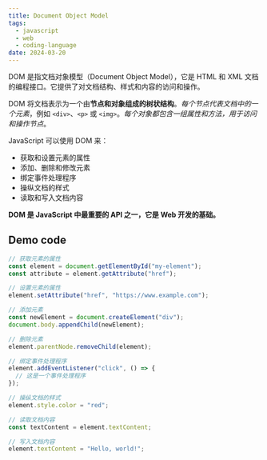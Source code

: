 ```yaml
---
title: Document Object Model
tags:
  - javascript
  - web
  - coding-language
date: 2024-03-20
---
```

DOM 是指文档对象模型（Document Object Model），它是 HTML 和 XML 文档的编程接口。它提供了对文档结构、样式和内容的访问和操作。

DOM 将文档表示为一个由**节点和对象组成的树状结构**。*每个节点代表文档中的一个元素*，例如 `<div>`、`<p>` 或 `<img>`。*每个对象都包含一组属性和方法，用于访问和操作节点*。

JavaScript 可以使用 DOM 来：

- 获取和设置元素的属性
- 添加、删除和修改元素
- 绑定事件处理程序
- 操纵文档的样式
- 读取和写入文档内容

**DOM 是 JavaScript 中最重要的 API 之一，它是 Web 开发的基础。**


## Demo code

```js
// 获取元素的属性
const element = document.getElementById("my-element");
const attribute = element.getAttribute("href");

// 设置元素的属性
element.setAttribute("href", "https://www.example.com");

// 添加元素
const newElement = document.createElement("div");
document.body.appendChild(newElement);

// 删除元素
element.parentNode.removeChild(element);

// 绑定事件处理程序
element.addEventListener("click", () => {
  // 这是一个事件处理程序
});

// 操纵文档的样式
element.style.color = "red";

// 读取文档内容
const textContent = element.textContent;

// 写入文档内容
element.textContent = "Hello, world!";
```